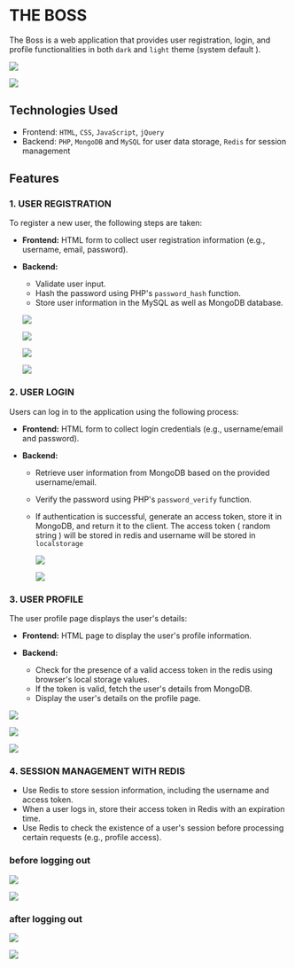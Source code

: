 # THE BOSS

The Boss is a web application that provides user registration, login, and profile functionalities in both `dark` and `light` theme (system default ).

![](./assets/index/index_dark.png)

![](./assets/index/index_light.png)

## Technologies Used

- Frontend: `HTML`, `CSS`, `JavaScript`, `jQuery`
- Backend: `PHP`, `MongoDB` and `MySQL` for user data storage, `Redis` for session management

## Features

### 1. USER REGISTRATION

To register a new user, the following steps are taken:

- **Frontend:** HTML form to collect user registration information (e.g., username, email, password).
- **Backend:**

  - Validate user input.
  - Hash the password using PHP's `password_hash` function.
  - Store user information in the MySQL as well as MongoDB database.

  ![](./assets/registration/dark_register.png)

  ![](./assets/registration/dark_register_success.png)

  ![](./assets/registration/register_mysql.png)

  ![](./assets/registration/register_mongodb.png)

### 2. USER LOGIN

Users can log in to the application using the following process:

- **Frontend:** HTML form to collect login credentials (e.g., username/email and password).

- **Backend:**

  - Retrieve user information from MongoDB based on the provided username/email.
  - Verify the password using PHP's `password_verify` function.
  - If authentication is successful, generate an access token, store it in MongoDB, and return it to the client. The access token ( random string ) will be stored in redis and username will be stored in `localstorage`

    ![](./assets/login/light_login.png)

    ![](./assets/login/login_redis.png)

### 3. USER PROFILE

The user profile page displays the user's details:

- **Frontend:** HTML page to display the user's profile information.

- **Backend:**
  - Check for the presence of a valid access token in the redis using browser's local storage values.
  - If the token is valid, fetch the user's details from MongoDB.
  - Display the user's details on the profile page.

![](./assets/profile/profile_before_update.png)

![](./assets/profile/profile_after_update.png)

![](./assets/profile/profile_mongodb.png)

### 4. SESSION MANAGEMENT WITH REDIS

- Use Redis to store session information, including the username and access token.
- When a user logs in, store their access token in Redis with an expiration time.
- Use Redis to check the existence of a user's session before processing certain requests (e.g., profile access).

### before logging out

![](./assets/profile/logout/localstorage_before.png)

![](./assets/profile/logout/redis_before_logout.png)

### after logging out

![](./assets/profile/logout/localstorage_after.png)

![](./assets/profile/logout/redis_after_logout.png)
